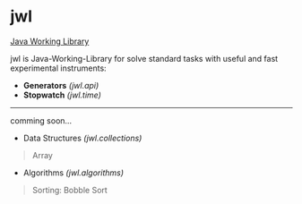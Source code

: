 # jwl
[Java Working Library](https://timurkashapov.github.io/jwl/)

jwl is Java-Working-Library for solve standard tasks with useful and fast experimental instruments:

*  **Generators** *(jwl.api)*
*  **Stopwatch** *(jwl.time)*

---

comming soon...

* Data Structures *(jwl.collections)*
> Array



* Algorithms *(jwl.algorithms)*
> Sorting: Bobble Sort

